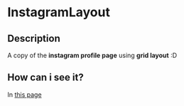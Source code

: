 # InstagramLayout

## Description
A copy of the **instagram profile page** using **grid layout** :D

## How can i see it?
In [this page](https://alanstgo.github.io/InstagramLayout)
